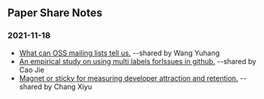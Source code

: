 ## Paper Share Notes
### 2021-11-18
- [What can OSS mailing lists tell us.](http://140.83.83.152:30036/s/TakFDocAgdAnbtr) --shared by Wang Yuhang
- [An empirical study on using multi labels forIssues in github.](http://140.83.83.152:30036/s/p4YTbdr4aSCrb6Z) --shared by Cao Jie
- [Magnet or sticky for measuring developer attraction and retention.](http://140.83.83.152:30036/s/tZsbrsTB7e3cG78) --shared by Chang Xiyu